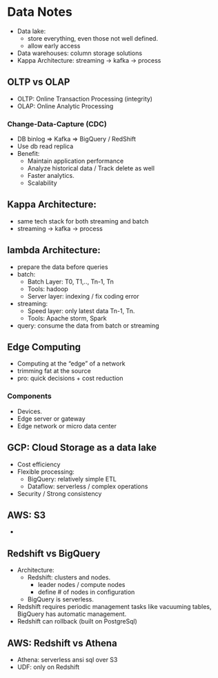 # Data Notes
* Data lake:
    * store everything, even those not well defined.
    * allow early access
* Data warehouses: column storage solutions
* Kappa Architecture: streaming -> kafka -> process

## OLTP vs OLAP
* OLTP: Online Transaction Processing (integrity)
* OLAP: Online Analytic Processing

### Change-Data-Capture (CDC)
* DB binlog => Kafka => BigQuery / RedShift
* Use db read replica
* Benefit:
    * Maintain application performance
    * Analyze historical data / Track delete as well
    * Faster analytics.
    * Scalability

## Kappa Architecture:
* same tech stack for both streaming and batch
* streaming -> kafka -> process

## lambda Architecture:
* prepare the data before queries
* batch:
    * Batch Layer: T0, T1,.., Tn-1, Tn
    * Tools: hadoop
    * Server layer: indexing / fix coding error
* streaming:
    * Speed layer: only latest data Tn-1, Tn.
    * Tools: Apache storm, Spark
* query: consume the data from batch or streaming

## Edge Computing
* Computing at the “edge” of a network
* trimming fat at the source
* pro: quick decisions + cost reduction

### Components
* Devices.
* Edge server or gateway
* Edge network or micro data center

## GCP: Cloud Storage as a data lake
* Cost efficiency
* Flexible processing:
    * BigQuery: relatively simple ETL
    * Dataflow: serverless / complex operations
* Security / Strong consistency

## AWS: S3
*

## Redshift vs BigQuery
* Architecture:
    * Redshift: clusters and nodes.
        * leader nodes / compute nodes
        * define # of nodes in configuration
    * BigQuery is serverless.
* Redshift requires periodic management tasks like vacuuming tables, BigQuery has automatic management.
* Redshift can rollback (built on PostgreSql)

## AWS: Redshift vs Athena
* Athena: serverless ansi sql over S3
* UDF: only on Redshift
